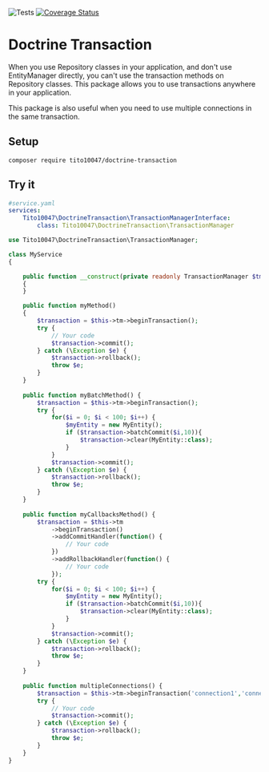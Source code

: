 ![Tests](https://github.com/tito10047/doctrine-transaction/actions/workflows/unit-test.yml/badge.svg)
[![Coverage Status](https://coveralls.io/repos/github/tito10047/doctrine-transaction/badge.svg?branch=main)](https://coveralls.io/github/tito10047/doctrine-transaction?branch=main)

# Doctrine Transaction

When you use Repository classes in your application, and don't use EntityManager directly, 
you can't use the transaction methods on Repository classes. 
This package allows you to use transactions anywhere in your application.

This package is also useful when you need to use multiple connections in the same transaction.

## Setup

```
composer require tito10047/doctrine-transaction
```

## Try it

```yaml
#service.yaml
services:
    Tito10047\DoctrineTransaction\TransactionManagerInterface:
        class: Tito10047\DoctrineTransaction\TransactionManager
```

```php
use Tito10047\DoctrineTransaction\TransactionManager;

class MyService
{

    public function __construct(private readonly TransactionManager $tm)
    {
    }

    public function myMethod()
    {
        $transaction = $this->tm->beginTransaction();
        try {
            // Your code
            $transaction->commit();
        } catch (\Exception $e) {
            $transaction->rollback();
            throw $e;
        }
    }
    
    public function myBatchMethod() {
        $transaction = $this->tm->beginTransaction();
        try {
            for($i = 0; $i < 100; $i++) {
                $myEntity = new MyEntity();
                if ($transaction->batchCommit($i,10)){
                    $transaction->clear(MyEntity::class);
                }
            }
            $transaction->commit();
        } catch (\Exception $e) {
            $transaction->rollback();
            throw $e;
        }    
    }
    
    public function myCallbacksMethod() {
        $transaction = $this->tm
            ->beginTransaction()
            ->addCommitHandler(function() {
                // Your code
            })
            ->addRollbackHandler(function() {
                // Your code
            });
        try {
            for($i = 0; $i < 100; $i++) {
                $myEntity = new MyEntity();
                if ($transaction->batchCommit($i,10)){
                    $transaction->clear(MyEntity::class);
                }
            }
            $transaction->commit();
        } catch (\Exception $e) {
            $transaction->rollback();
            throw $e;
        }
    }
    
    public function multipleConnections() {
        $transaction = $this->tm->beginTransaction('connection1','connection2');
        try {
            // Your code
            $transaction->commit();
        } catch (\Exception $e) {
            $transaction->rollback();
            throw $e;
        }
    }
}

```
